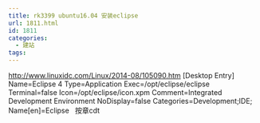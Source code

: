 ```yaml
---
title: rk3399 ubuntu16.04 安装eclipse
url: 1811.html
id: 1811
categories:
  - 建站
tags:
---
```


http://www.linuxidc.com/Linux/2014-08/105090.htm \[Desktop Entry\] Name=Eclipse 4 Type=Application Exec=/opt/eclipse/eclipse Terminal=false Icon=/opt/eclipse/icon.xpm Comment=Integrated Development Environment NoDisplay=false Categories=Development;IDE; Name\[en\]=Eclipse   按章cdt